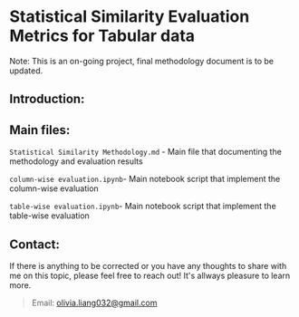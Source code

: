 # Statistical Similarity Evaluation Metrics for Tabular data

Note: This is an on-going project, final methodology document is to be updated.

## Introduction:




## Main files:

`Statistical Similarity Methodology.md` - Main file that documenting the methodology and evaluation results

`column-wise evaluation.ipynb`- Main notebook script that implement the column-wise evaluation

`table-wise evaluation.ipynb`- Main notebook script that implement the table-wise evaluation



## Contact:

If there is anything to be corrected or you have any thoughts to share with me on this topic, please feel free to reach out! It's allways pleasure to learn more.
>Email: olivia.liang032@gmail.com

